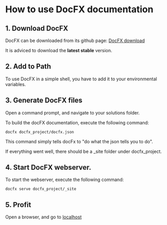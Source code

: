 # How to use DocFX documentation

## 1. Download DocFX

DocFX can be downloaded from its github page: [DocFX download](https://dotnet.github.io/docfx/)

It is adviced to download the **latest stable** version.

## 2. Add to Path

To use DocFX in a simple shell, you have to add it to your environmental variables.

## 3. Generate DocFX files

Open a command prompt, and navigate to your solutions folder.

To build the docFX documentation, execute the following command:
```
docfx docfx_project/docfx.json
```

This command simply tells docFx to "do what the json tells you to do".

If everything went well, there should be a _site folder under docfx_project.

## 4. Start DocFX webserver.

To start the webserver, execute the following command:

```
docfx serve docfx_project/_site
```

## 5. Profit

Open a browser, and go to [localhost](http://localhost:8080)
